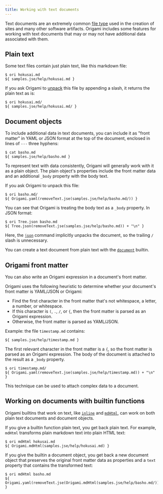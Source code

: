 ```yaml
---
title: Working with text documents
---
```


Text documents are an extremely common [file type](fileTypes.html) used in the creation of sites and many other software artifacts. Origami includes some features for working with text documents that may or may not have additional data associated with them.

## Plain text

Some text files contain just plain text, like this markdown file:

```console
$ ori hokusai.md
${ samples.jse/help/hokusai.md }
```

If you ask Origami to [unpack](fileTypes.html#unpacking-files) this file by appending a slash, it returns the plain text as is:

```console
$ ori hokusai.md/
${ samples.jse/help/hokusai.md/ }
```

## Document objects

To include additional data in text documents, you can include it as "front matter" in YAML or JSON format at the top of the document, enclosed in lines of `---` three hyphens:

```console
$ cat basho.md
${ samples.jse/help/basho.md }
```

To represent text with data consistently, Origami will generally work with it as a plain object. The plain object's properties include the front matter data and an additional `_body` property with the body text.

If you ask Origami to unpack this file:

```console
$ ori basho.md/
${ Origami.yaml(removeText.jse(samples.jse/help/basho.md/)) }
```

You can see that Origami is treating the body text as a `_body` property. In JSON format:

```console
$ ori Tree.json basho.md
${ Tree.json(removeText.jse(samples.jse/help/basho.md)) + "\n" }
```

Here, the [`json`](/builtins/tree/json.html) command implicitly unpacks the document, so the trailing `/` slash is unnecessary.

You can create a text document from plain text with the [`document`](/builtins/origami/document.html) builtin.

## Origami front matter

You can also write an Origami expression in a document's front matter.

Origami uses the following heuristic to determine whether your document's front matter is YAML/JSON or Origami:

- Find the first character in the front matter that's not whitespace, a letter, a number, or whitespace.
- If this character is `(`, `.`, `/`, or `{`, then the front matter is parsed as an Origami expression.
- Otherwise, the front matter is parsed as YAML/JSON.

Example: the file `timestamp.md` contains:

```
${ samples.jse/help/timestamp.md }
```

The first relevant character in the front matter is a `{`, so the front matter is parsed as an Origami expression. The body of the document is attached to the result as a `_body` property.

```console
$ ori timestamp.md/
${ Origami.yaml(removeText.jse(samples.jse/help/timestamp.md)) + "\n" }
```

This technique can be used to attach complex data to a document.

## Working on documents with builtin functions

Origami builtins that work on text, like [`inline`](/builtins/origami/inline.html) and [`mdHtml`](/builtins/origami/mdHtml.html), can work on both plain text documents and document objects.

If you give a builtin function plain text, you get back plain text. For example, `mdHtml` transforms plain markdown text into plain HTML text:

```console
$ ori mdHtml hokusai.md
${ Origami.mdHtml(samples.jse/help/hokusai.md) }
```

If you give the builtin a document object, you get back a new document object that preserves the original front matter data as properties and a `text` property that contains the transformed text:

```console
$ ori mdHtml basho.md
${ Origami.yaml(removeText.jse(Origami.mdHtml(samples.jse/help/basho.md/))) }
```
